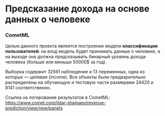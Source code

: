 # Предсказание дохода на основе данных о человеке
### CometML

Целью данного проекта является построение модели **классификации пользователей**: на вход модель будет принимать данные о человеке,
а на выходе она должна предсказывать бинарный уровень дохода человека (больше или меньше 50000$ за год).

Выборка содержит 32561 наблюдение и 13 переменных, одна из которых — целевая (income). Все объекты были предварительно распределены на обучающую и тестовую части размерами 24420 и 8141 соответственно.

Ссылка на логирование результатов в CometML: https://www.comet.com/ildar-shamaev/revenue-prediction/view/new/panels
